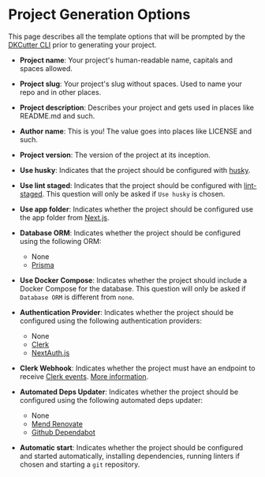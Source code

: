 # Project Generation Options

This page describes all the template options that will be prompted by the [DKCutter CLI](https://github.com/ncontiero/dkcutter) prior to generating your project.

- **Project name**: Your project's human-readable name, capitals and spaces allowed.

- **Project slug**: Your project's slug without spaces. Used to name your repo and in other places.

- **Project description**: Describes your project and gets used in places like README.md and such.

- **Author name**: This is you! The value goes into places like LICENSE and such.

- **Project version**: The version of the project at its inception.

- **Use husky**: Indicates that the project should be configured with [husky](https://typicode.github.io/husky/).

- **Use lint staged**: Indicates that the project should be configured with [lint-staged](https://github.com/okonet/lint-staged). This question will only be asked if `Use husky` is chosen.

- **Use app folder**: Indicates whether the project should be configured use the app folder from [Next.js](https://nextjs.org/docs/app).

- **Database ORM**: Indicates whether the project should be configured using the following ORM:
  - None
  - [Prisma](https://www.prisma.io/)

- **Use Docker Compose**: Indicates whether the project should include a Docker Compose for the database. This question will only be asked if `Database ORM` is different from `none`.

- **Authentication Provider**: Indicates whether the project should be configured using the following authentication providers:
  - None
  - [Clerk](https://clerk.com/)
  - [NextAuth.js](https://authjs.dev/)

- **Clerk Webhook**: Indicates whether the project must have an endpoint to receive [Clerk events](https://clerk.com/docs/guides/development/webhooks/overview#supported-webhook-events). [More information](https://clerk.com/docs/guides/development/webhooks/syncing).

- **Automated Deps Updater**: Indicates whether the project should be configured using the following automated deps updater:
  - None
  - [Mend Renovate](https://docs.renovatebot.com/)
  - [Github Dependabot](https://docs.github.com/code-security/dependabot/working-with-dependabot/dependabot-options-reference)

- **Automatic start**: Indicates whether the project should be configured and started automatically, installing dependencies, running linters if chosen and starting a `git` repository.
